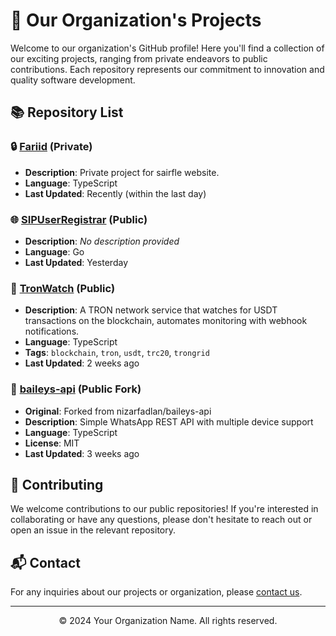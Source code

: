 
# 🚀 Our Organization's Projects

Welcome to our organization's GitHub profile! Here you'll find a collection of our exciting projects, ranging from private endeavors to public contributions. Each repository represents our commitment to innovation and quality software development.

## 📚 Repository List

### 🔒 [Fariid](#) (Private)
- **Description**: Private project for sairfle website.
- **Language**: TypeScript
- **Last Updated**: Recently (within the last day)

### 🌐 [SIPUserRegistrar](https://github.com/moha-abdi/SIPUserRegistrar) (Public)
- **Description**: *No description provided*
- **Language**: Go
- **Last Updated**: Yesterday

### 💎 [TronWatch](https://github.com/moha-abdi/TronWatch) (Public)
- **Description**: A TRON network service that watches for USDT transactions on the blockchain, automates monitoring with webhook notifications.
- **Language**: TypeScript
- **Tags**: `blockchain`, `tron`, `usdt`, `trc20`, `trongrid`
- **Last Updated**: 2 weeks ago

### 📱 [baileys-api](https://github.com/moha-abdi/baileys-api) (Public Fork)
- **Original**: Forked from nizarfadlan/baileys-api
- **Description**: Simple WhatsApp REST API with multiple device support
- **Language**: TypeScript
- **License**: MIT
- **Last Updated**: 3 weeks ago

## 🤝 Contributing

We welcome contributions to our public repositories! If you're interested in collaborating or have any questions, please don't hesitate to reach out or open an issue in the relevant repository.

## 📬 Contact

For any inquiries about our projects or organization, please [contact us](mailto:mohaa6052@gmail.com).

---

<p align="center">© 2024 Your Organization Name. All rights reserved.</p>
